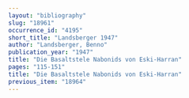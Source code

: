 ```yaml
---
layout: "bibliography"
slug: "18961"
occurrence_id: "4195"
short_title: "Landsberger 1947"
author: "Landsberger, Benno"
publication_year: "1947"
title: "Die Basaltstele Nabonids von Eski-Harran"
pages: "115-151"
title: "Die Basaltstele Nabonids von Eski-Harran"
previous_item: "18964"
---
```


